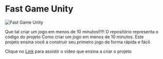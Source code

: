 # Fast Game Unity 

![Fast Game Unity](https://i0.wp.com/dfilitto.com.br/wp-content/uploads/2021/03/Como-criar-um-jogo-em-menos-de-10-minutos.jpg)

Que tal criar um jogo em menos de 10 minutos!!!!! O repositório representa o código do projeto Como criar um jogo em menos de 10 minutos. 
Este projeto ensina você a construir seu primeiro jogo de forma rápida e fácil.

Clique no [Link](https://youtu.be/bTg3s3FERqY) para assistir o vídeo que ensina a criar o projeto

